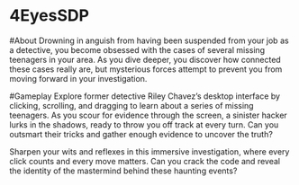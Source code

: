 # 4EyesSDP

#About
Drowning in anguish from having been suspended from your job as a detective, you become obsessed with the cases of several missing teenagers in your area. As you dive deeper, you discover how connected these cases really are, but mysterious forces attempt to prevent you from moving forward in your investigation.

#Gameplay
Explore former detective Riley Chavez’s desktop interface by clicking, scrolling, and dragging to learn about a series of missing teenagers. As you scour for evidence through the screen, a sinister hacker lurks in the shadows, ready to throw you off track at every turn. Can you outsmart their tricks and gather enough evidence to uncover the truth?

Sharpen your wits and reflexes in this immersive investigation, where every click counts and every move matters. Can you crack the code and reveal the identity of the mastermind behind these haunting events?
